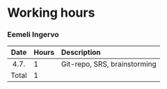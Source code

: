 # Working hours
### Eemeli Ingervo

| Date | Hours | Description |
| :----: | :----- | :----- |
| 4.7. | 1 | Git-repo, SRS, brainstorming |
| Total | 1 | |
